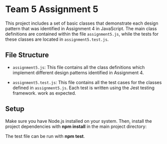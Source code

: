 # Team 5 Assignment 5

This project includes a set of basic classes that demonstrate each design pattern that was identified in Assignment 4 in JavaScript. The main class definitions are contained within the file `assignment5.js`, while the tests for these classes are located in `assignment5.test.js`.

## File Structure

- `assignment5.js`: This file contains all the class definitions which implement different design patterns identified in Assignment 4. 

- `assignment5.test.js`: This file contains all the test cases for the classes defined in `assignment5.js`. Each test is written using the Jest testing framework. work as expected.

## Setup

Make sure you have Node.js installed on your system. Then, install the project dependencies with **npm install** in the main project directory:

The test file can be run with **npm test**. 
